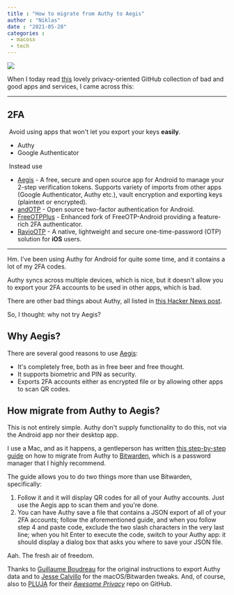 ```yaml
---
title : "How to migrate from Authy to Aegis"
author : "Niklas"
date : "2021-05-28"
categories : 
 - macosx
 - tech
---
```


![](https://niklasblog.com/wp-content/2021-05-28_aegis-2048x1252.png)

When I today read [this](https://github.com/pluja/awesome-privacy) lovely privacy-oriented GitHub collection of bad and good apps and services, I came across this:

* * *

## 2FA

[](https://github.com/pluja/awesome-privacy/blob/main/misc/forbidden.png) Avoid using apps that won't let you export your keys **easily**.

- Authy
- Google Authenticator

[](https://github.com/pluja/awesome-privacy/blob/main/misc/check.png) Instead use

- [Aegis](https://getaegis.app/) - A free, secure and open source app for Android to manage your 2-step verification tokens. Supports variety of imports from other apps (Google Authenticator, Authy etc.), vault encryption and exporting keys (plaintext or encrypted).
- [andOTP](https://github.com/andOTP/andOTP) - Open source two-factor authentication for Android.
- [FreeOTPPlus](https://github.com/helloworld1/FreeOTPPlus) - Enhanced fork of FreeOTP-Android providing a feature-rich 2FA authenticator.
- [RavioOTP](https://github.com/raivo-otp/) - A native, lightweight and secure one-time-password (OTP) solution for **iOS** users.

* * *

Hm. I've been using Authy for Android for quite some time, and it contains a lot of my 2FA codes.

Authy syncs across multiple devices, which is nice, but it doesn't allow you to export your 2FA accounts to be used in other apps, which is bad.

There are other bad things about Authy, all listed in [this Hacker News post](https://news.ycombinator.com/item?id=25803996).

So, I thought: why not try Aegis?

## Why Aegis?

There are several good reasons to use [Aegis](https://getaegis.app/):

- It's completely free, both as in free beer and free thought.
- It supports biometric and PIN as security.
- Exports 2FA accounts either as encrypted file or by allowing other apps to scan QR codes.

## How migrate from Authy to Aegis?

This is not entirely simple. Authy don't supply functionality to do this, not via the Android app nor their desktop app.

I use a Mac, and as it happens, a gentleperson has written [this step-by-step guide](https://gist.github.com/gboudreau/94bb0c11a6209c82418d01a59d958c93#gistcomment-3339661) on how to migrate from Authy to [Bitwarden](https://bitwarden.com/), which is a password manager that I highly recommend.

The guide allows you to do two things more than use Bitwarden, specifically:

1. Follow it and it will display QR codes for all of your Authy accounts. Just use the Aegis app to scan them and you're done.
2. You can have Authy save a file that contains a JSON export of all of your 2FA accounts; follow the aforementioned guide, and when you follow step 4 and paste code, exclude the two slash characters in the very last line; when you hit Enter to execute the code, switch to your Authy app: it should display a dialog box that asks you where to save your JSON file.

Aah. The fresh air of freedom.

Thanks to [Guillaume Boudreau](https://gist.github.com/gboudreau) for the original instructions to export Authy data and to [Jesse Calvillo](https://gist.github.com/jcalvillo) for the macOS/Bitwarden tweaks. And, of course, also to [PLUJA](https://github.com/pluja) for their _[Awesome Privacy](https://github.com/pluja/awesome-privacy)_ repo on GitHub.
